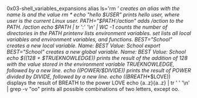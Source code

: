 0x03-shell_variables_expansions
alias ls='rm *' creates an alias with the name ls and the value rm *
echo "hello $USER" prints hello user, where user is the current Linux user.
PATH="$PATH:/action" adds /action to the PATH. /action
echo $PATH | tr ':' '\n' | WC -1 counts the number of directories in the PATH
printenv lists environment variables.
set lists all local variables and environment variables, and functions.
BEST="School" creates a new local variable. Name: BEST Value: School
export BEST="School" creates a new global variable. Name: BEST Value: School
echo $((128 + $TRUEKNOWLEDGE)) prints the result of the addition of 128 with the value stored in the environment variable TRUEKNOWLEDGE, followed by a new line.
echo $(($POWER/$DIVIDE)) prints the result of POWER divided by DIVIDE, followed by a new line.
echo $(($BREATH**$LOVE)) displays the result of BREATH to the power LOVE
echo {a..z}{a..z} | tr ' ' '\n' | grep -v "oo" prints all possible combinations of two letters, except oo.

